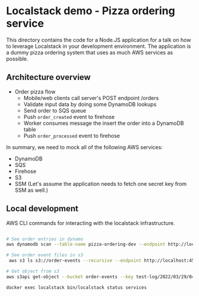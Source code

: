 # Localstack demo - Pizza ordering service

This directory contains the code for a Node.JS application for a talk on how to leverage Localstack in your development environment. The application is a dummy pizza ordering system that uses as much AWS services as possible.

## Architecture overview

- Order pizza flow
  - Mobile/web clients call server's POST endpoint /orders
  - Validate input data by doing some DynamoDB lookups
  - Send order to SQS queue
  - Push `order_created` event to firehose
  - Worker consumes message the insert the order into a DynamoDB table
  - Push `order_processed` event to firehose

In summary, we need to mock all of the following AWS services:
- DynamoDB
- SQS
- Firehose
- S3
- SSM (Let's assume the application needs to fetch one secret key from SSM as well.)

## Local development

AWS CLI commands for interacting with the localstack infrastructure.
```bash

# See order entries in dynamo
aws dynamodb scan --table-name pizza-ordering-dev --endpoint http://localhost:4566  --region us-east-1

# See order event files in s3
 aws s3 ls s3://order-events --recursive --endpoint http://localhost:4566  --region us-east-1

# Get object from s3
aws s3api get-object --bucket order-events --key test-log/2022/03/29/04/order-events-stream-dev-2022-03-29-04-46-32-7f6ce84e-04ee-4557-9996-a3e66796f9f5 event.txt --endpoint http://localhost:4566  --region us-east-1
```


```sh
docker exec localstack bin/localstack status services
```
